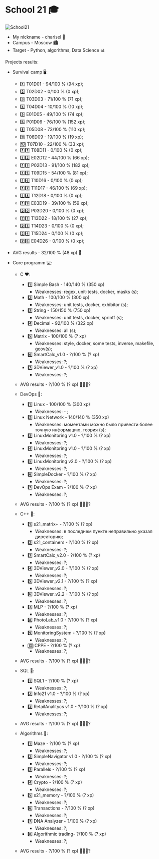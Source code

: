 # School 21 🎓

![Sсhool21](https://sun9-38.userapi.com/impg/KJR2NK87iyCNo7L8oZ9379FOTBF2nQJJ3mWvZw/mFRmaBUOkuk.jpg?size=480x360&quality=96&sign=8ffee636080944c3067db7ad320c8400&type=album)
- My nickname - charisel 🐯
- Campus - Moscow 🏙
- Target - Python, algorithms, Data Science 📊

Projects results:
  - Survival camp 🖥:
    * 1️⃣ T01D01 - 94/100 % (94 xp);
    * 2️⃣ T02D02 - 0/100 % (0 xp);
    * 3️⃣ T03D03 - 71/100 % (71 xp);
    * 4️⃣ T04D04 - 10/100 % (10 xp);
    * 5️⃣ E01D05 - 49/100 % (74 xp);
    * 6️⃣ P01D06 - 76/100 % (152 xp);
    * 8️⃣ T05D08 - 73/100 % (110 xp);
    * 9️⃣ T06D09 - 19/100 % (19 xp);
    * 🔟 T07D10 - 22/100 % (33 xp);
    * 1️⃣1️⃣ T08D11 - 0/100 % (0 xp);
    * 1️⃣2️⃣ E02D12 - 44/100 % (66 xp);
    * 1️⃣3️⃣ P02D13 - 91/100 % (182 xp);
    * 1️⃣5️⃣ T09D15 - 54/100 % (81 xp);
    * 1️⃣6️⃣ T10D16 - 0/100 % (0 xp);
    * 1️⃣7️⃣ T11D17 - 46/100 % (69 xp);
    * 1️⃣8️⃣ T12D18 - 0/100 % (0 xp);
    * 1️⃣9️⃣ E03D19 - 39/100 % (59 xp);
    * 2️⃣0️⃣ P03D20 - 0/100 % (0 xp);
    * 2️⃣2️⃣ T13D22 - 18/100 % (27 xp);
    * 2️⃣3️⃣ T14D23 - 0/100 % (0 xp);
    * 2️⃣4️⃣ T15D24 - 0/100 % (0 xp);
    * 2️⃣6️⃣ E04D26 -  0/100 % (0 xp);
  - AVG results - 32/100 % (48 xp) 🥉

  - Core programm 💻:
    - C ❤️: 
      * 1️⃣ Simple Bash - 140/140 % (350 xp)
        - Weaknesses: regex, unit-tests, docker, masks (s);
      * 2️⃣ Math - 100/100 % (300 xp)
        - Weaknesses: unit tests, docker, exhibitor (s);
      * 3️⃣ String - 150/150 % (750 xp)
        - Weaknesses: unit tests, docker, sprintf (s);
      * 4️⃣ Decimal - 92/100 % (322 xp)
        - Weaknesses: all (s);
      * 5️⃣ Matrix - 100/100 % (? xp)
        - Weaknesses: style, docker, some tests, inverse, makefile, gcov(s);
      * 6️⃣ SmartCalc_v1.0 - ?/100 % (? xp)
        - Weaknesses: ?;
      * 7️⃣ 3DViewer_v1.0 - ?/100 % (? xp)   
        - Weaknesses: ?;
    - AVG results - ?/100 % (? xp) 🥇🥈🥉?

    - DevOps 💜:
      * 1️⃣ Linux - 100/100 % (300 xp)
        - Weaknesses: - ;
      * 2️⃣ Linux Network - 140/140 % (350 xp)
        - Weaknesses: моментами можно было привести более точную информацию, теория (s);
      * 3️⃣ LinuxMonitoring v1.0 - ?/100 % (? xp)
        - Weaknesses: ?;
      * 4️⃣ LinuxMonitoring v1.0 - ?/100 % (? xp)
        - Weaknesses: ?;
      * 5️⃣ LinuxMonitoring v2.0 - ?/100 % (? xp)
        - Weaknesses: ?;
      * 6️⃣ SimpleDocker - ?/100 % (? xp)
        - Weaknesses: ?;
      * 7️⃣ DevOps Exam - ?/100 % (? xp)
        - Weaknesses: ?;
    - AVG results - ?/100 % (? xp) 🥇🥈🥉?

    - C++ 💚:
      * 1️⃣ s21_matrix+ - ?/100 % (? xp)
        - Weaknesses: в последнем пункте неправильно указал директорию;
      * 2️⃣ s21_containers - ?/100 % (? xp)
        - Weaknesses: ?;
      * 3️⃣ SmartCalc_v2.0 - ?/100 % (? xp)
        - Weaknesses: ?;
      * 4️⃣ 3DViewer_v2.0 - ?/100 % (? xp)
        - Weaknesses: ?;
      * 5️⃣ 3DViewer_v2.1 - ?/100 % (? xp)
        - Weaknesses: ?;
      * 6️⃣ 3DViewer_v2.2 - ?/100 % (? xp)
        - Weaknesses: ?;
      * 7️⃣ MLP - ?/100 % (? xp)
        - Weaknesses: ?;
      * 8️⃣ PhotoLab_v1.0 - ?/100 % (? xp)
        - Weaknesses: ?;
      * 9️⃣ MonitoringSystem - ?/100 % (? xp)
        - Weaknesses: ?;
      * 🔟 CPPE - ?/100 % (? xp)
        - Weaknesses: ?;
    - AVG results - ?/100 % (? xp) 🥇🥈🥉?

    - SQL 💙:
      * 1️⃣ SQL1 - ?/100 % (? xp)
        - Weaknesses: ?;
      * 2️⃣ Info21 v1.0 - ?/100 % (? xp)
        - Weaknesses: ?;
      * 3️⃣ RetailAnalitycs v1.0 - ?/100 % (? xp)
        - Weaknesses: ?;
    - AVG results - ?/100 % (? xp) 🥇🥈🥉?

    - Algorithms 💛:
      * 1️⃣ Maze - ?/100 % (? xp)
        - Weaknesses: ?;
      * 2️⃣ SimpleNavigator v1.0 - ?/100 % (? xp)
        - Weaknesses: ?;
      * 3️⃣ Parallels - ?/100 % (? xp)
        - Weaknesses: ?;
      * 4️⃣ Crypto - ?/100 % (? xp)
        - Weaknesses: ?;
      * 5️⃣ s21_memory - ?/100 % (? xp)
        - Weaknesses: ?;
      * 6️⃣ Transactions - ?/100 % (? xp)
        - Weaknesses: ?;
      * 7️⃣ DNA Analyzer - ?/100 % (? xp)
        - Weaknesses: ?;
      * 8️⃣ Algorithmic trading- ?/100 % (? xp)
        - Weaknesses: ?;
    - AVG results - ?/100 % (? xp) 🥇🥈🥉?
